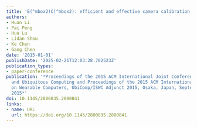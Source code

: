 ```yaml
---
title: 'E(^mbox2)C(^mbox2): efficient and effective camera calibration in indoor environments'
authors:
- Huan Li
- Pai Peng
- Hua Lu
- Lidan Shou
- Ke Chen
- Gang Chen
date: '2015-01-01'
publishDate: '2025-02-21T12:03:28.702523Z'
publication_types:
- paper-conference
publication: '*Proceedings of the 2015 ACM International Joint Conference on Pervasive
  and Ubiquitous Computing and Proceedings of the 2015 ACM International Symposium
  on Wearable Computers, UbiComp/ISWC Adjunct 2015, Osaka, Japan, September 7-11,
  2015*'
doi: 10.1145/2800835.2800841
links:
- name: URL
  url: https://doi.org/10.1145/2800835.2800841
---
```

